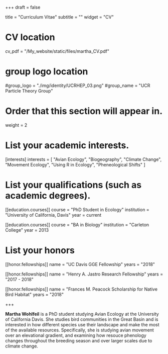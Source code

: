 +++
draft = false

title = "Curriculum Vitae"
subtitle = ""
widget = "CV"

# CV location
cv_pdf = "/My_website/static/files/martha_CV.pdf"

# group logo location
#group_logo = "./img/identity/UCRHEP_03.png"
#group_name = "UCR Particle Theory Group"

# Order that this section will appear in.
weight = 2

# List your academic interests.
[interests]
  interests = [
    "Avian Ecology",
    "Biogeography",
    "Climate Change",
    "Movement Ecology",
    "Using R in Ecology",
    "Pheneological Shifts"
  ]

# List your qualifications (such as academic degrees).
[[education.courses]]
  course = "PhD Student in Ecology"
  institution = "University of California, Davis"
  year = current

[[education.courses]]
  course = "BA in Biology"
  institution = "Carleton College"
  year = 2013


# List your honors
[[honor.fellowships]]
  name = "UC Davis GGE Fellowship"
  years = "2018"

[[honor.fellowships]]
    name = "Henry A. Jastro Research Fellowship"
    years = "2017 - 2018"

[[honor.fellowships]]
    name = "Frances M. Peacock Scholarship for Native Bird Habitat"
    years = "2018"


+++

**Martha Wohlfeil** is a PhD student studying Avian Ecology at the University of California Davis. She studies bird communities in the Great Basin and is interested in how different species use their landscape and make the most of the available resources. Specifically, she is studying avian movement over an elevational gradient, and examining how resouce phenology changes throughout the breeding season and over larger scales due to climate change. 

